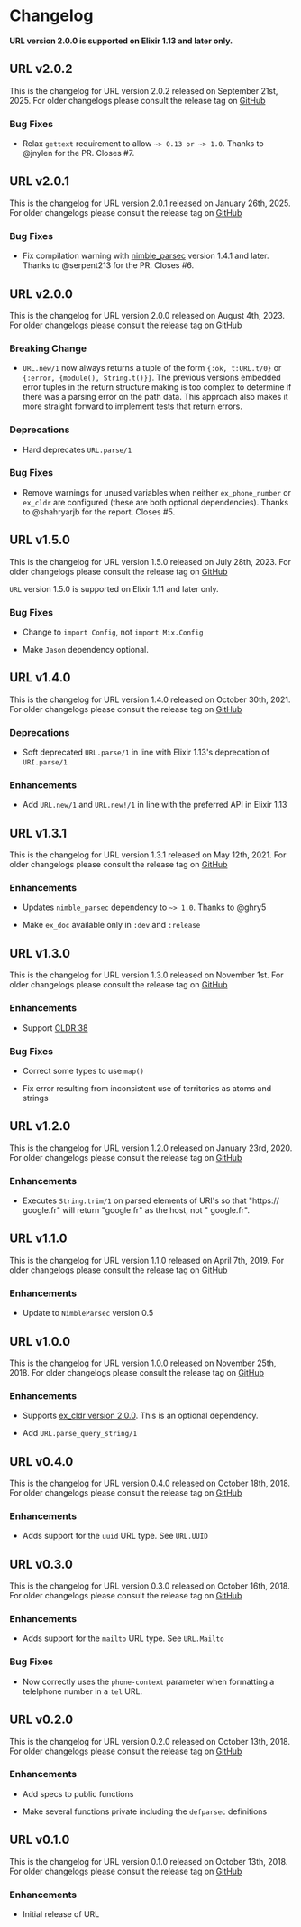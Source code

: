 # Changelog

**URL version 2.0.0 is supported on Elixir 1.13 and later only.**

## URL v2.0.2

This is the changelog for URL version 2.0.2 released on September 21st, 2025.  For older changelogs please consult the release tag on [GitHub](https://github.com/kipcole9/url/tags)

### Bug Fixes

* Relax `gettext` requirement to allow `~> 0.13 or ~> 1.0`. Thanks to @jnylen for the PR. Closes #7.

## URL v2.0.1

This is the changelog for URL version 2.0.1 released on January 26th, 2025.  For older changelogs please consult the release tag on [GitHub](https://github.com/kipcole9/url/tags)

### Bug Fixes

* Fix compilation warning with [nimble_parsec](https://github.com/dashbitco/nimble_parsec) version 1.4.1 and later. Thanks to @serpent213 for the PR. Closes #6.

## URL v2.0.0

This is the changelog for URL version 2.0.0 released on August 4th, 2023.  For older changelogs please consult the release tag on [GitHub](https://github.com/kipcole9/url/tags)

### Breaking Change

* `URL.new/1` now always returns a tuple of the form `{:ok, t:URL.t/0}` or `{:error, {module(), String.t()}}`. The previous versions embedded error tuples in the return structure making is too complex to determine if there was a parsing error on the path data.  This approach also makes it more straight forward to implement tests that return errors.

### Deprecations

* Hard deprecates `URL.parse/1`

### Bug Fixes

* Remove warnings for unused variables when neither `ex_phone_number` or `ex_cldr` are configured (these are both optional dependencies). Thanks to @shahryarjb for the report. Closes #5.

## URL v1.5.0

This is the changelog for URL version 1.5.0 released on July 28th, 2023.  For older changelogs please consult the release tag on [GitHub](https://github.com/kipcole9/url/tags)

`URL` version 1.5.0 is supported on Elixir 1.11 and later only.

### Bug Fixes

* Change to `import Config`, not `import Mix.Config`

* Make `Jason` dependency optional.

## URL v1.4.0

This is the changelog for URL version 1.4.0 released on October 30th, 2021.  For older changelogs please consult the release tag on [GitHub](https://github.com/kipcole9/url/tags)

### Deprecations

* Soft deprecated `URL.parse/1` in line with Elixir 1.13's deprecation of `URI.parse/1`

### Enhancements

* Add `URL.new/1` and `URL.new!/1` in line with the preferred API in Elixir 1.13

## URL v1.3.1

This is the changelog for URL version 1.3.1 released on May 12th, 2021.  For older changelogs please consult the release tag on [GitHub](https://github.com/kipcole9/url/tags)

### Enhancements

* Updates `nimble_parsec` dependency to `~> 1.0`. Thanks to @ghry5

* Make `ex_doc` available only in `:dev` and `:release`

## URL v1.3.0

This is the changelog for URL version 1.3.0 released on November 1st.  For older changelogs please consult the release tag on [GitHub](https://github.com/kipcole9/url/tags)

### Enhancements

* Support [CLDR 38](http://cldr.unicode.org/index/downloads/cldr-38)

### Bug Fixes

* Correct some types to use `map()`

* Fix error resulting from inconsistent use of territories as atoms and strings

## URL v1.2.0

This is the changelog for URL version 1.2.0 released on January 23rd, 2020.  For older changelogs please consult the release tag on [GitHub](https://github.com/kipcole9/url/tags)

### Enhancements

* Executes `String.trim/1` on parsed elements of URI's so that "https://     google.fr" will return "google.fr" as the host, not "    google.fr".

## URL v1.1.0

This is the changelog for URL version 1.1.0 released on April 7th, 2019.  For older changelogs please consult the release tag on [GitHub](https://github.com/kipcole9/url/tags)

### Enhancements

* Update to `NimbleParsec` version 0.5

## URL v1.0.0

This is the changelog for URL version 1.0.0 released on November 25th, 2018.  For older changelogs please consult the release tag on [GitHub](https://github.com/kipcole9/url/tags)

### Enhancements

* Supports [ex_cldr version 2.0.0](https://hex.pm/packages/ex_cldr).  This is an optional dependency.

* Add `URL.parse_query_string/1`

## URL v0.4.0

This is the changelog for URL version 0.4.0 released on October 18th, 2018.  For older changelogs please consult the release tag on [GitHub](https://github.com/kipcole9/url/tags)

### Enhancements

* Adds support for the `uuid` URL type.  See `URL.UUID`

## URL v0.3.0

This is the changelog for URL version 0.3.0 released on October 16th, 2018.  For older changelogs please consult the release tag on [GitHub](https://github.com/kipcole9/url/tags)

### Enhancements

* Adds support for the `mailto` URL type.  See `URL.Mailto`

### Bug Fixes

* Now correctly uses the `phone-context` parameter when formatting a telelphone number in a `tel` URL.

## URL v0.2.0

This is the changelog for URL version 0.2.0 released on October 13th, 2018.  For older changelogs please consult the release tag on [GitHub](https://github.com/kipcole9/url/tags)

### Enhancements

* Add specs to public functions

* Make several functions private including the `defparsec` definitions

## URL v0.1.0

This is the changelog for URL version 0.1.0 released on October 13th, 2018.  For older changelogs please consult the release tag on [GitHub](https://github.com/kipcole9/url/tags)

### Enhancements

* Initial release of URL